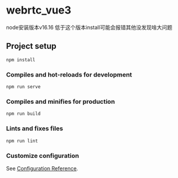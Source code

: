 # webrtc_vue3
node安装版本v16.16 低于这个版本install可能会报错其他没发现啥大问题
## Project setup
```
npm install
```

### Compiles and hot-reloads for development
```
npm run serve
```

### Compiles and minifies for production
```
npm run build
```

### Lints and fixes files
```
npm run lint
```

### Customize configuration
See [Configuration Reference](https://cli.vuejs.org/config/).
